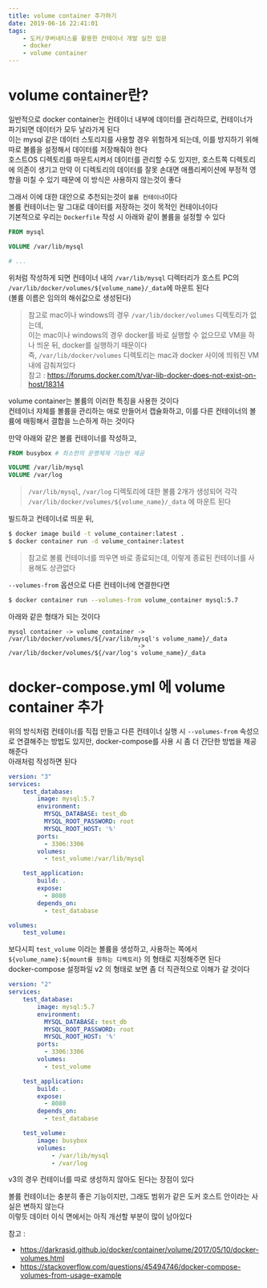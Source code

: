 ```yaml
---
title: volume container 추가하기
date: 2019-06-16 22:41:01
tags:
    - 도커/쿠버네티스를 활용한 컨테이너 개발 실전 입문
    - docker
    - volume container
---
```


# volume container란?
일반적으로 docker container는 컨테이너 내부에 데이터를 관리하므로, 컨테이너가 파기되면 데이터가 모두 날라가게 된다  
이는 mysql 같은 데이터 스토리지를 사용할 경우 위험하게 되는데, 이를 방지하기 위해 따로 볼륨을 설정해서 데이터를 저장해줘야 한다  
호스트OS 디렉토리를 마운트시켜서 데이터를 관리할 수도 있지만, 호스트쪽 디렉토리에 의존이 생기고 만약 이 디렉토리의 데이터를 잘못 손대면 애플리케이션에 부정적 영향을 미칠 수 있기 때문에 이 방식은 사용하지 않는것이 좋다  

그래서 이에 대한 대안으로 추천되는것이 `볼륨 컨테이너`이다  
볼륨 컨테이너는 말 그대로 데이터를 저장하는 것이 목적인 컨테이너이다  
기본적으로 우리는 `Dockerfile` 작성 시 아래와 같이 볼륨을 설정할 수 있다  
```dockerfile
FROM mysql

VOLUME /var/lib/mysql

# ...
```

위처럼 작성하게 되면 컨테이너 내의 `/var/lib/mysql` 디렉터리가 호스트 PC의 `/var/lib/docker/volumes/${volume_name}/_data`에 마운트 된다  
(볼륨 이름은 임의의 해쉬값으로 생성된다)  
> 참고로 mac이나 windows의 경우 `/var/lib/docker/volumes` 디렉토리가 없는데,  
> 이는 mac이나 windows의 경우 docker를 바로 실행할 수 없으므로 VM을 하나 띄운 뒤, docker를 실행하기 때문이다  
> 즉, `/var/lib/docker/volumes` 디렉토리는 mac과 docker 사이에 띄워진 VM 내에 감춰져있다  
> 참고 : <https://forums.docker.com/t/var-lib-docker-does-not-exist-on-host/18314>  

volume container는 볼륨의 이러한 특징을 사용한 것이다  
컨테이너 자체를 볼륨을 관리하는 애로 만들어서 캡슐화하고, 이를 다른 컨테이너의 볼륨에 매핑해서 결합을 느슨하게 하는 것이다  

만약 아래와 같은 볼륨 컨테이너를 작성하고,  
```dockerfile
FROM busybox # 최소한의 운영체제 기능만 제공

VOLUME /var/lib/mysql
VOLUME /var/log
```
> `/var/lib/mysql`, `/var/log` 디렉토리에 대한 볼륨 2개가 생성되어 각각 `/var/lib/docker/volumes/${volume_name}/_data` 에 마운트 된다  

빌드하고 컨테이너로 띄운 뒤,
```sh
$ docker image build -t volume_container:latest .
$ docker container run -d volume_container:latest
```
> 참고로 볼륨 컨테이너를 띄우면 바로 종료되는데, 이렇게 종료된 컨테이너를 사용해도 상관없다

`--volumes-from` 옵션으로 다른 컨테이너에 연결한다면  
```sh
$ docker container run --volumes-from volume_container mysql:5.7
```

아래와 같은 형태가 되는 것이다  
```
mysql container -> volume_container -> /var/lib/docker/volumes/${/var/lib/mysql's volume_name}/_data
                                    -> /var/lib/docker/volumes/${/var/log's volume_name}/_data
```

# docker-compose.yml 에 volume container 추가  
위의 방식처럼 컨테이너를 직접 만들고 다른 컨테이너 실행 시 `--volumes-from` 속성으로 연결해주는 방법도 있지만, docker-compose를 사용 시 좀 더 간단한 방법을 제공해준다  
아래처럼 작성하면 된다  
```yml
version: "3"
services:
    test_database:
        image: mysql:5.7
        environment:
          MYSQL_DATABASE: test_db
          MYSQL_ROOT_PASSWORD: root
          MYSQL_ROOT_HOST: '%'
        ports:
          - 3306:3306
        volumes:
          - test_volume:/var/lib/mysql

    test_application:
        build: .
        expose:
          - 8080
        depends_on:
          - test_database

volumes:
    test_volume:
```

보다시피 `test_volume` 이라는 볼륨을 생성하고, 사용하는 쪽에서 `${volume_name}:${mount를 원하는 디렉토리}` 의 형태로 지정해주면 된다  
docker-compose 설정파일 v2 의 형태로 보면 좀 더 직관적으로 이해가 갈 것이다  
```yml
version: "2"
services:
    test_database:
        image: mysql:5.7
        environment:
          MYSQL_DATABASE: test_db
          MYSQL_ROOT_PASSWORD: root
          MYSQL_ROOT_HOST: '%'
        ports:
          - 3306:3306
        volumes:
          - test_volume

    test_application:
        build: .
        expose:
          - 8080
        depends_on:
          - test_database

    test_volume:
        image: busybox
        volumes:
            - /var/lib/mysql
            - /var/log
```
v3의 경우 컨테이너를 따로 생성하지 않아도 된다는 장점이 있다  

볼륨 컨테이너는 충분히 좋은 기능이지만, 그래도 범위가 같은 도커 호스트 안이라는 사실은 변하지 않는다  
이렇듯 데이터 이식 면에서는 아직 개선할 부분이 많이 남아있다

참고 :  
- <https://darkrasid.github.io/docker/container/volume/2017/05/10/docker-volumes.html>  
- <https://stackoverflow.com/questions/45494746/docker-compose-volumes-from-usage-example>

<!-- more -->